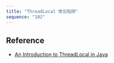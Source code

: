 ```yaml
---
title: "ThreadLocal 常见陷阱"
sequence: "102"
---
```


## Reference

- [An Introduction to ThreadLocal in Java](https://www.baeldung.com/java-threadlocal)
